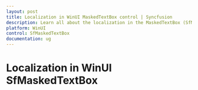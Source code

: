 ```yaml
---
layout: post
title: Localization in WinUI MaskedTextBox control | Syncfusion
description: Learn all about the localization in the MaskedTextBox (SfMaskedTextBox) control for the specific set of symbols such as '.', ',', '/', ':' and '$'.
platform: WinUI
control: SfMaskedTextBox
documentation: ug
---
```


# Localization in WinUI SfMaskedTextBox